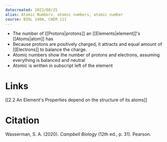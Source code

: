 ```yaml
---
datecreated: 2023/08/25
alias: Atomic Numbers, atomic numbers, atomic number
course: BIOL 140A, CHEM 111
---
```


- The number of [[Protons|protons]] an [[Elements|element]]'s [[Atoms|atom]] has
- Because protons are positively charged, it attracts and equal amount of [[Electrons]] to balance the charge.
- Atomic numbers show the number of protons and electrons, assuming everything is balanced and neutral
- Atomic is written in subscript left of the element

# Links

[[2.2 An Element's Properties depend on the structure of its atoms]]

# Citation

Wasserman, S. A. (2020). _Campbell Biology_ (12th ed., p. 31). Pearson.
